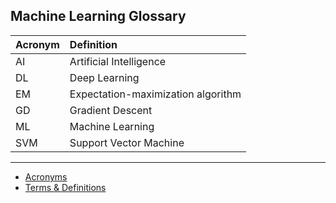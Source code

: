Machine Learning Glossary
-----

| Acronym | Definition | 
|:---|:---|
| AI  | Artificial Intelligence |
| DL  | Deep Learning |
| EM  | Expectation-maximization algorithm |
| GD  | Gradient Descent |
| ML  | Machine Learning |
| SVM | Support Vector Machine |

-------

- [Acronyms](https://machinelearning.wtf/acronyms/)
- [Terms & Definitions](https://github.com/bfortuner/ml-cheatsheet/blob/master/docs/glossary.rst)
